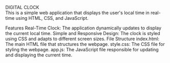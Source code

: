 DIGITAL CLOCK <br>
This is a simple web application that displays the user's local time in real-time using HTML, CSS, and JavaScript.

Features
Real-Time Clock: The application dynamically updates to display the current local time.
Simple and Responsive Design: The clock is styled using CSS and adapts to different screen sizes.
File Structure
index.html: The main HTML file that structures the webpage.
style.css: The CSS file for styling the webpage.
app.js: The JavaScript file responsible for updating and displaying the current time.
